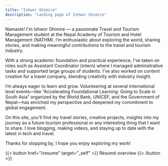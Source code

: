 ```yaml
---
title: "Ishwor Ghimire"
description: "Landing page of Ishwor Ghimire"
---
```


Namaste! I'm Ishwor Ghimire — a passionate Travel and Tourism Management student at the Nepal Academy of Tourism and Hotel Management (NATHM). I’m enthusiastic about exploring the world, sharing stories, and making meaningful contributions to the travel and tourism industry.

With a strong academic foundation and practical experience, I’ve taken on roles such as Assistant Coordinator (intern) where I managed administrative tasks and supported large groups of students. I’ve also worked on content creation for a travel company, blending creativity with industry insight.

I’m always eager to learn and grow. Volunteering at several international level events—like “Accelerating Foundational Learning: Going to Scale in South Asia” organized by the World Bank, UNICEF, and the Government of Nepal—has enriched my perspective and deepened my commitment to global engagement.

On this site, you’ll find my travel stories, creative projects, insights into my journey as a future tourism professional or any interesting thing that I want to share. I love blogging, making videos, and staying up to date with the latest in tech and travel.

Thanks for stopping by, I hope you enjoy exploring my work!

{{< button href="/resume" target="_self" >}}
Résumé overview
{{< /button >}}
